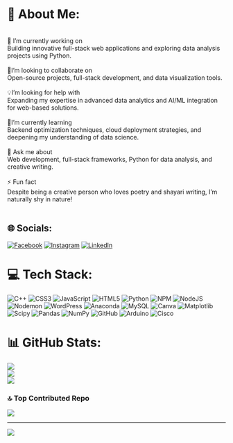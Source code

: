 # 💫 About Me:
<br>🌌 I’m currently working on  <br>Building innovative full-stack web applications and exploring data analysis projects using Python.  <br><br>🤝I’m looking to collaborate on  <br>Open-source projects, full-stack development, and data visualization tools.  <br><br>💡I’m looking for help with<br>Expanding my expertise in advanced data analytics and AI/ML integration for web-based solutions.  <br><br>🌱I’m currently learning  <br>Backend optimization techniques, cloud deployment strategies, and deepening my understanding of data science.  <br><br>💬 Ask me about <br>Web development, full-stack frameworks, Python for data analysis, and creative writing.  <br><br>⚡ Fun fact  <br>Despite being a creative person who loves poetry and shayari writing, I’m naturally shy in nature!  <br><br>


## 🌐 Socials:
[![Facebook](https://img.shields.io/badge/Facebook-%231877F2.svg?logo=Facebook&logoColor=white)](https://facebook.com/sohelrizwan) [![Instagram](https://img.shields.io/badge/Instagram-%23E4405F.svg?logo=Instagram&logoColor=white)](https://instagram.com/sr_ense) [![LinkedIn](https://img.shields.io/badge/LinkedIn-%230077B5.svg?logo=linkedin&logoColor=white)](https://linkedin.com/in/sohel-rizwan) 

# 💻 Tech Stack:
![C++](https://img.shields.io/badge/c++-%2300599C.svg?style=for-the-badge&logo=c%2B%2B&logoColor=white) ![CSS3](https://img.shields.io/badge/css3-%231572B6.svg?style=for-the-badge&logo=css3&logoColor=white) ![JavaScript](https://img.shields.io/badge/javascript-%23323330.svg?style=for-the-badge&logo=javascript&logoColor=%23F7DF1E) ![HTML5](https://img.shields.io/badge/html5-%23E34F26.svg?style=for-the-badge&logo=html5&logoColor=white) ![Python](https://img.shields.io/badge/python-3670A0?style=for-the-badge&logo=python&logoColor=ffdd54) ![NPM](https://img.shields.io/badge/NPM-%23CB3837.svg?style=for-the-badge&logo=npm&logoColor=white) ![NodeJS](https://img.shields.io/badge/node.js-6DA55F?style=for-the-badge&logo=node.js&logoColor=white) ![Nodemon](https://img.shields.io/badge/NODEMON-%23323330.svg?style=for-the-badge&logo=nodemon&logoColor=%BBDEAD) ![WordPress](https://img.shields.io/badge/WordPress-%23117AC9.svg?style=for-the-badge&logo=WordPress&logoColor=white) ![Anaconda](https://img.shields.io/badge/Anaconda-%2344A833.svg?style=for-the-badge&logo=anaconda&logoColor=white) ![MySQL](https://img.shields.io/badge/mysql-4479A1.svg?style=for-the-badge&logo=mysql&logoColor=white) ![Canva](https://img.shields.io/badge/Canva-%2300C4CC.svg?style=for-the-badge&logo=Canva&logoColor=white) ![Matplotlib](https://img.shields.io/badge/Matplotlib-%23ffffff.svg?style=for-the-badge&logo=Matplotlib&logoColor=black) ![Scipy](https://img.shields.io/badge/SciPy-%230C55A5.svg?style=for-the-badge&logo=scipy&logoColor=%white) ![Pandas](https://img.shields.io/badge/pandas-%23150458.svg?style=for-the-badge&logo=pandas&logoColor=white) ![NumPy](https://img.shields.io/badge/numpy-%23013243.svg?style=for-the-badge&logo=numpy&logoColor=white) ![GitHub](https://img.shields.io/badge/github-%23121011.svg?style=for-the-badge&logo=github&logoColor=white) ![Arduino](https://img.shields.io/badge/-Arduino-00979D?style=for-the-badge&logo=Arduino&logoColor=white) ![Cisco](https://img.shields.io/badge/cisco-%23049fd9.svg?style=for-the-badge&logo=cisco&logoColor=black)
# 📊 GitHub Stats:
![](https://github-readme-stats.vercel.app/api?username=Srense&theme=dark&hide_border=false&include_all_commits=false&count_private=false)<br/>
![](https://github-readme-streak-stats.herokuapp.com/?user=Srense&theme=dark&hide_border=false)<br/>
![](https://github-readme-stats.vercel.app/api/top-langs/?username=Srense&theme=dark&hide_border=false&include_all_commits=false&count_private=false&layout=compact)

### 🔝 Top Contributed Repo
![](https://github-contributor-stats.vercel.app/api?username=Srense&limit=5&theme=dark&combine_all_yearly_contributions=true)

---
[![](https://visitcount.itsvg.in/api?id=Srense&icon=0&color=0)](https://visitcount.itsvg.in)

<!-- Proudly created with GPRM ( https://gprm.itsvg.in ) -->

